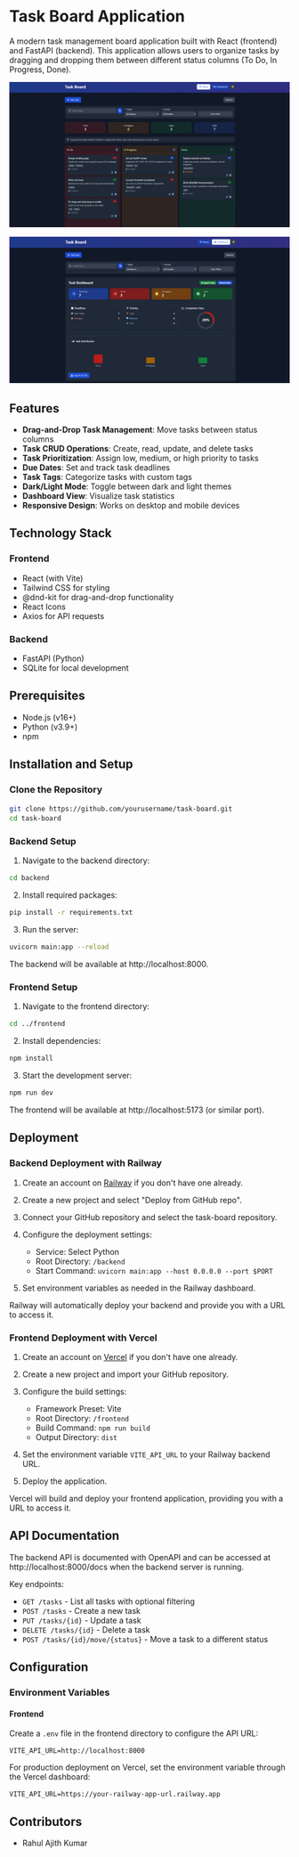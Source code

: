 # Task Board Application

A modern task management board application built with React (frontend) and FastAPI (backend). This application allows users to organize tasks by dragging and dropping them between different status columns (To Do, In Progress, Done).

![Task Board](./assets/preview%201.png)

![Dashboard](./assets/preview%202.png)

## Features

- **Drag-and-Drop Task Management**: Move tasks between status columns
- **Task CRUD Operations**: Create, read, update, and delete tasks
- **Task Prioritization**: Assign low, medium, or high priority to tasks
- **Due Dates**: Set and track task deadlines
- **Task Tags**: Categorize tasks with custom tags
- **Dark/Light Mode**: Toggle between dark and light themes
- **Dashboard View**: Visualize task statistics
- **Responsive Design**: Works on desktop and mobile devices

## Technology Stack

### Frontend
- React (with Vite)
- Tailwind CSS for styling
- @dnd-kit for drag-and-drop functionality
- React Icons
- Axios for API requests

### Backend
- FastAPI (Python)
- SQLite for local development

## Prerequisites

- Node.js (v16+)
- Python (v3.9+)
- npm

## Installation and Setup

### Clone the Repository

```bash
git clone https://github.com/yourusername/task-board.git
cd task-board
```

### Backend Setup

1. Navigate to the backend directory:

```bash
cd backend
```

2. Install required packages:

```bash
pip install -r requirements.txt
```

3. Run the server:

```bash
uvicorn main:app --reload
```

The backend will be available at http://localhost:8000.

### Frontend Setup

1. Navigate to the frontend directory:

```bash
cd ../frontend
```

2. Install dependencies:

```bash
npm install
```

3. Start the development server:

```bash
npm run dev
```

The frontend will be available at http://localhost:5173 (or similar port).

## Deployment

### Backend Deployment with Railway

1. Create an account on [Railway](https://railway.app/) if you don't have one already.

2. Create a new project and select "Deploy from GitHub repo".

3. Connect your GitHub repository and select the task-board repository.

4. Configure the deployment settings:
   - Service: Select Python
   - Root Directory: `/backend`
   - Start Command: `uvicorn main:app --host 0.0.0.0 --port $PORT`

5. Set environment variables as needed in the Railway dashboard.

Railway will automatically deploy your backend and provide you with a URL to access it.

### Frontend Deployment with Vercel

1. Create an account on [Vercel](https://vercel.com/) if you don't have one already.

2. Create a new project and import your GitHub repository.

3. Configure the build settings:
   - Framework Preset: Vite
   - Root Directory: `/frontend`
   - Build Command: `npm run build`
   - Output Directory: `dist`

4. Set the environment variable `VITE_API_URL` to your Railway backend URL.

5. Deploy the application.

Vercel will build and deploy your frontend application, providing you with a URL to access it.

## API Documentation

The backend API is documented with OpenAPI and can be accessed at http://localhost:8000/docs when the backend server is running.

Key endpoints:
- `GET /tasks` - List all tasks with optional filtering
- `POST /tasks` - Create a new task
- `PUT /tasks/{id}` - Update a task
- `DELETE /tasks/{id}` - Delete a task
- `POST /tasks/{id}/move/{status}` - Move a task to a different status

## Configuration

### Environment Variables

#### Frontend
Create a `.env` file in the frontend directory to configure the API URL:
```
VITE_API_URL=http://localhost:8000
```

For production deployment on Vercel, set the environment variable through the Vercel dashboard:
```
VITE_API_URL=https://your-railway-app-url.railway.app
```

## Contributors

- Rahul Ajith Kumar
